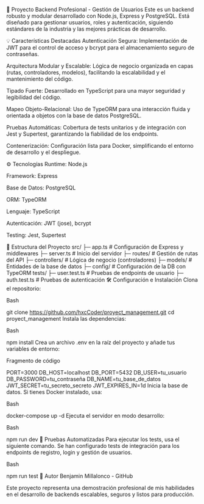 🚀 Proyecto Backend Profesional - Gestión de Usuarios
Este es un backend robusto y modular desarrollado con Node.js, Express y PostgreSQL. Está diseñado para gestionar usuarios, roles y autenticación, siguiendo estándares de la industria y las mejores prácticas de desarrollo.

💡 Características Destacadas
Autenticación Segura: Implementación de JWT para el control de acceso y bcrypt para el almacenamiento seguro de contraseñas.

Arquitectura Modular y Escalable: Lógica de negocio organizada en capas (rutas, controladores, modelos), facilitando la escalabilidad y el mantenimiento del código.

Tipado Fuerte: Desarrollado en TypeScript para una mayor seguridad y legibilidad del código.

Mapeo Objeto-Relacional: Uso de TypeORM para una interacción fluida y orientada a objetos con la base de datos PostgreSQL.

Pruebas Automáticas: Cobertura de tests unitarios y de integración con Jest y Supertest, garantizando la fiabilidad de los endpoints.

Contenerización: Configuración lista para Docker, simplificando el entorno de desarrollo y el despliegue.

⚙️ Tecnologías
Runtime: Node.js

Framework: Express

Base de Datos: PostgreSQL

ORM: TypeORM

Lenguaje: TypeScript

Autenticación: JWT (jose), bcrypt

Testing: Jest, Supertest

📂 Estructura del Proyecto
src/
├─ app.ts           # Configuración de Express y middlewares
├─ server.ts        # Inicio del servidor
├─ routes/          # Gestión de rutas del API
├─ controllers/     # Lógica de negocio (controladores)
├─ models/          # Entidades de la base de datos
├─ config/          # Configuración de la DB con TypeORM
tests/
├─ user.test.ts     # Pruebas de endpoints de usuario
├─ auth.test.ts     # Pruebas de autenticación
🛠 Configuración e Instalación
Clona el repositorio:

Bash

git clone https://github.com/hxcCoder/proyect_management.git
cd proyect_management
Instala las dependencias:

Bash

npm install
Crea un archivo .env en la raíz del proyecto y añade tus variables de entorno:

Fragmento de código

PORT=3000
DB_HOST=localhost
DB_PORT=5432
DB_USER=tu_usuario
DB_PASSWORD=tu_contraseña
DB_NAME=tu_base_de_datos
JWT_SECRET=tu_secreto_secreto
JWT_EXPIRES_IN=1d
Inicia la base de datos. Si tienes Docker instalado, usa:

Bash

docker-compose up -d
Ejecuta el servidor en modo desarrollo:

Bash

npm run dev
🧪 Pruebas Automatizadas
Para ejecutar los tests, usa el siguiente comando. Se han configurado tests de integración para los endpoints de registro, login y gestión de usuarios.

Bash

npm run test
👤 Autor
Benjamin Millalonco - GitHub

Este proyecto representa una demostración profesional de mis habilidades en el desarrollo de backends escalables, seguros y listos para producción.
